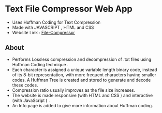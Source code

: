 # Text File Compressor Web App

- Uses Huffman Coding for Text Compression
- Made with JAVASCRIPT , HTML and CSS
- Website Link : [File-Compressor](https://file-compressor-dipesh-kumar-guptas-projects.vercel.app/)

## About

- Performs Lossless compression and decompression of .txt files using Huffman Coding technique .
- Each character is assigned a unique variable length binary code, instead of its 8-bit representation, with more frequent characters having smaller codes. A Huffman Tree is created and stored to generate and decode these codes.
- Compression ratio usually improves as the file size increases.
- The website is made responsive (with HTML and CSS ) and interactive (with JavaScript ) .
- An Info page is added to give more information about Huffman coding.
